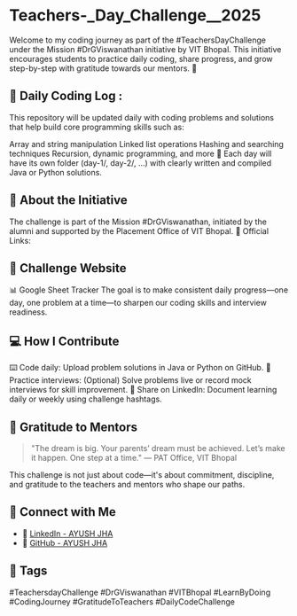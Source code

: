 # Teachers-_Day_Challenge__2025
Welcome to my coding journey as part of the #TeachersDayChallenge under the Mission #DrGViswanathan initiative by VIT Bhopal.
This initiative encourages students to practice daily coding, share progress, and grow step-by-step with gratitude towards our mentors. 🌟

## 📅 Daily Coding Log :
This repository will be updated daily with coding problems and solutions that help build core programming skills such as:

Array and string manipulation
Linked list operations
Hashing and searching techniques
Recursion, dynamic programming, and more
📂 Each day will have its own folder (day-1/, day-2/, ...) with clearly written and compiled Java or Python solutions.

## 🙌 About the Initiative
The challenge is part of the Mission #DrGViswanathan, initiated by the alumni and supported by the Placement Office of VIT Bhopal.
📌 Official Links:

## 🔗 Challenge Website
📊 Google Sheet Tracker
The goal is to make consistent daily progress—one day, one problem at a time—to sharpen our coding skills and interview readiness.

## 💻 How I Contribute
⌨️ Code daily: Upload problem solutions in Java or Python on GitHub.
🎥 Practice interviews: (Optional) Solve problems live or record mock interviews for skill improvement.
📢 Share on LinkedIn: Document learning daily or weekly using challenge hashtags.
## 💙 Gratitude to Mentors
> "The dream is big. Your parents’ dream must be achieved. Let’s make it happen. One step at a time."
>— PAT Office, VIT Bhopal

This challenge is not just about code—it's about commitment, discipline, and gratitude to the teachers and mentors who shape our paths.

## 🔗 Connect with Me
- 🔹 [LinkedIn - AYUSH JHA](https://www.linkedin.com/in/ayush-jha-34486b287/)
- 🔹 [ GitHub - AYUSH JHA ](https://github.com/CoderxUltron)
## 📌 Tags
#TeachersdayChallenge #DrGViswanathan #VITBhopal #LearnByDoing #CodingJourney #GratitudeToTeachers #DailyCodeChallenge
